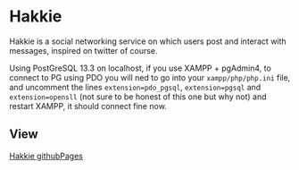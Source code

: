 # Hakkie
Hakkie is a social networking service on which users post and interact with messages, inspired on twitter of course.

Using PostGreSQL 13.3 on localhost, if you use XAMPP + pgAdmin4, to connect to PG using PDO you will ned to go into your ```xampp/php/php.ini``` file, and uncomment the lines ```extension=pdo_pgsql```, ```extension=pgsql``` and ```extension=opensll``` (not sure to be honest of this one but why not) and restart XAMPP, it should connect fine now.

## View

[Hakkie githubPages](https://felipeestevanatto.github.io/hakkie/)